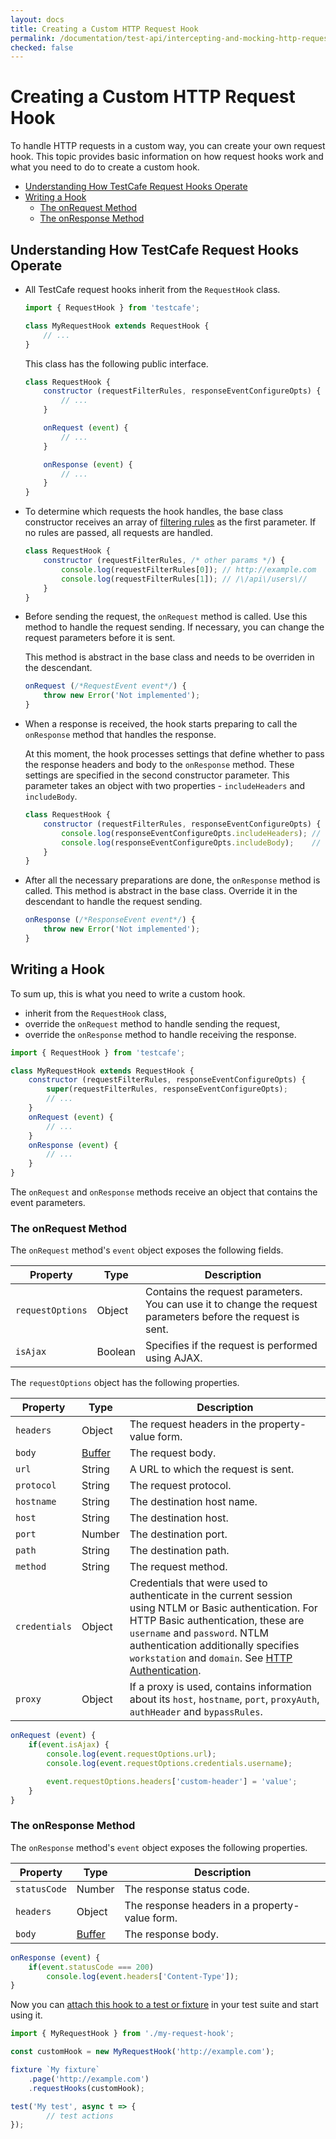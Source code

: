 ```yaml
---
layout: docs
title: Creating a Custom HTTP Request Hook
permalink: /documentation/test-api/intercepting-and-mocking-http-requests/creating-a-custom-http-request-hook.html
checked: false
---
```

# Creating a Custom HTTP Request Hook

To handle HTTP requests in a custom way, you can create your own request hook. This topic provides basic information on how request hooks work and what you need to do to create a custom hook.

* [Understanding How TestCafe Request Hooks Operate](#understanding-how-testcafe-request-hooks-operate)
* [Writing a Hook](#writing-a-hook)
  * [The onRequest Method](#the-onrequest-method)
  * [The onResponse Method](#the-onresponse-method)

## Understanding How TestCafe Request Hooks Operate

* All TestCafe request hooks inherit from the `RequestHook` class.

    ```js
    import { RequestHook } from 'testcafe';

    class MyRequestHook extends RequestHook {
        // ...
    }
    ```

    This class has the following public interface.

    ```js
    class RequestHook {
        constructor (requestFilterRules, responseEventConfigureOpts) {
            // ...
        }

        onRequest (event) {
            // ...
        }

        onResponse (event) {
            // ...
        }
    }
    ```

* To determine which requests the hook handles, the base class constructor receives an array of [filtering rules](specifying-which-requests-are-handled-by-the-hook.md) as the first parameter. If no rules are passed, all requests are handled.

    ```js
    class RequestHook {
        constructor (requestFilterRules, /* other params */) {
            console.log(requestFilterRules[0]); // http://example.com
            console.log(requestFilterRules[1]); // /\/api\/users\//
        }
    }
    ```

* Before sending the request, the `onRequest` method is called. Use this method to handle the request sending. If necessary, you can change the request parameters before it is sent.

    This method is abstract in the base class and needs to be overriden in the descendant.

    ```js
    onRequest (/*RequestEvent event*/) {
        throw new Error('Not implemented');
    }
    ```

* When a response is received, the hook starts preparing to call the `onResponse` method that handles the response.

    At this moment, the hook processes settings that define whether to pass the response headers and body to the `onResponse` method. These settings are specified in the second constructor parameter. This parameter takes an object with two properties - `includeHeaders` and `includeBody`.

    ```js
    class RequestHook {
        constructor (requestFilterRules, responseEventConfigureOpts) {
            console.log(responseEventConfigureOpts.includeHeaders); // false
            console.log(responseEventConfigureOpts.includeBody);    // false
        }
    }
    ```

* After all the necessary preparations are done, the `onResponse` method is called. This method is abstract in the base class. Override it in the descendant to handle the request sending.

    ```js
    onResponse (/*ResponseEvent event*/) {
        throw new Error('Not implemented');
    }
    ```

## Writing a Hook

To sum up, this is what you need to write a custom hook.

* inherit from the `RequestHook` class,
* override the `onRequest` method to handle sending the request,
* override the `onResponse` method to handle receiving the response.

```js
import { RequestHook } from 'testcafe';

class MyRequestHook extends RequestHook {
    constructor (requestFilterRules, responseEventConfigureOpts) {
        super(requestFilterRules, responseEventConfigureOpts);
        // ...
    }
    onRequest (event) {
        // ...
    }
    onResponse (event) {
        // ...
    }
}
```

The `onRequest` and `onResponse` methods receive an object that contains the event parameters.

### The onRequest Method

The `onRequest` method's `event` object exposes the following fields.

Property | Type | Description
-------- | ---- | --------------
`requestOptions` | Object | Contains the request parameters. You can use it to change the request parameters before the request is sent.
`isAjax`         | Boolean | Specifies if the request is performed using AJAX.

The `requestOptions` object has the following properties.

Property | Type | Description
-------- | ---- | ------------
`headers`     | Object  | The request headers in the property-value form.
`body`        | [Buffer](https://nodejs.org/api/buffer.html) | The request body.
`url`    | String | A URL to which the request is sent.
`protocol` | String | The request protocol.
`hostname` | String | The destination host name.
`host`     | String | The destination host.
`port`     | Number | The destination port.
`path`     | String | The destination path.
`method`   | String | The request method.
`credentials` | Object | Credentials that were used to authenticate in the current session using NTLM or Basic authentication. For HTTP Basic authentication, these are `username` and `password`. NTLM authentication additionally specifies `workstation` and `domain`. See [HTTP Authentication](../authentication/http-authentication.md).
`proxy`       | Object | If a proxy is used, contains information about its `host`, `hostname`, `port`, `proxyAuth`, `authHeader` and `bypassRules`.

```js
onRequest (event) {
    if(event.isAjax) {
        console.log(event.requestOptions.url);
        console.log(event.requestOptions.credentials.username);

        event.requestOptions.headers['custom-header'] = 'value';
    }
}
```

### The onResponse Method

The `onResponse` method's `event` object exposes the following properties.

Property | Type | Description
-------- | ---- | --------------
`statusCode` | Number | The response status code.
`headers`    | Object | The response headers in a property-value form.
`body`       | [Buffer](https://nodejs.org/api/buffer.html) | The response body.

```js
onResponse (event) {
    if(event.statusCode === 200)
        console.log(event.headers['Content-Type']);
}
```

Now you can [attach this hook to a test or fixture](attaching-hooks-to-tests-and-fixtures.md) in your test suite and start using it.

```js
import { MyRequestHook } from './my-request-hook';

const customHook = new MyRequestHook('http://example.com');

fixture `My fixture`
    .page('http://example.com')
    .requestHooks(customHook);

test('My test', async t => {
        // test actions
});
```